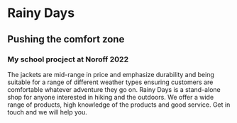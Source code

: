 # Rainy Days

## Pushing the comfort zone 


### My school procject at Noroff 2022

The jackets are mid-range in price and emphasize durability and being suitable for a range of different weather types ensuring customers are comfortable whatever adventure they go on.
Rainy Days is a stand-alone shop for anyone interested in hiking and the outdoors. We offer a wide range of products, high knowledge of the products and good service. Get in touch and we will help you.